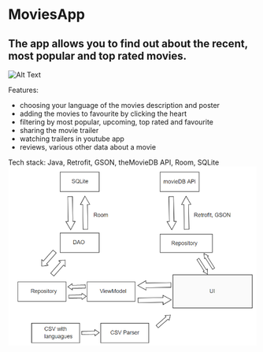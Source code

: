# MoviesApp
## The app allows you to find out about the recent, most popular and top rated movies. 
![Alt Text](project2.gif)

Features:
- choosing your language of the movies description and poster
- adding the movies to favourite by clicking the heart
- filtering by most popular, upcoming, top rated and favourite
- sharing the movie trailer
- watching trailers in youtube app
- reviews, various other data about a movie

Tech stack:
Java, Retrofit, GSON, theMovieDB API, Room, SQLite
![Alt Text](schematicsProject2.png)
